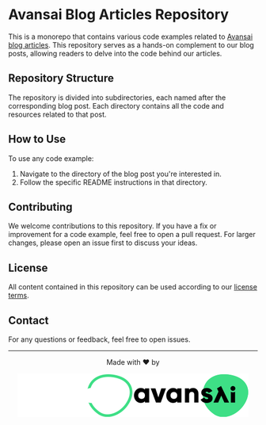 # Avansai Blog Articles Repository

This is a monorepo that contains various code examples related to [Avansai blog articles](https://blog.avansai.com/). This repository serves as a hands-on complement to our blog posts, allowing readers to delve into the code behind our articles.

## Repository Structure

The repository is divided into subdirectories, each named after the corresponding blog post. Each directory contains all the code and resources related to that post.

## How to Use

To use any code example:

1. Navigate to the directory of the blog post you're interested in.
2. Follow the specific README instructions in that directory.

## Contributing

We welcome contributions to this repository. If you have a fix or improvement for a code example, feel free to open a pull request. For larger changes, please open an issue first to discuss your ideas.

## License

All content contained in this repository can be used according to our [license terms](./LICENSE).

## Contact

For any questions or feedback, feel free to open issues.

---

<div align="center">

Made with ❤️ by

![Avansai](https://raw.githubusercontent.com/Avansai/blog-articles/main/images/avansai-logo-dark.svg#gh-dark-mode-only)![Avansai](https://raw.githubusercontent.com/Avansai/blog-articles/main/images/avansai-logo-light.svg#gh-light-mode-only)

</div>
